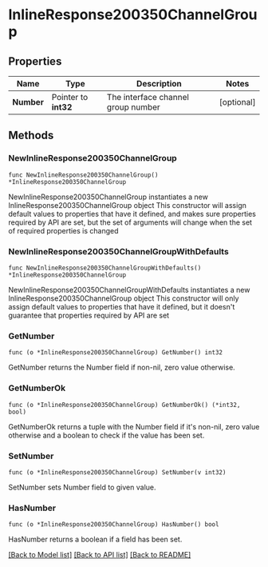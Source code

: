 # InlineResponse200350ChannelGroup

## Properties

Name | Type | Description | Notes
------------ | ------------- | ------------- | -------------
**Number** | Pointer to **int32** | The interface channel group number | [optional] 

## Methods

### NewInlineResponse200350ChannelGroup

`func NewInlineResponse200350ChannelGroup() *InlineResponse200350ChannelGroup`

NewInlineResponse200350ChannelGroup instantiates a new InlineResponse200350ChannelGroup object
This constructor will assign default values to properties that have it defined,
and makes sure properties required by API are set, but the set of arguments
will change when the set of required properties is changed

### NewInlineResponse200350ChannelGroupWithDefaults

`func NewInlineResponse200350ChannelGroupWithDefaults() *InlineResponse200350ChannelGroup`

NewInlineResponse200350ChannelGroupWithDefaults instantiates a new InlineResponse200350ChannelGroup object
This constructor will only assign default values to properties that have it defined,
but it doesn't guarantee that properties required by API are set

### GetNumber

`func (o *InlineResponse200350ChannelGroup) GetNumber() int32`

GetNumber returns the Number field if non-nil, zero value otherwise.

### GetNumberOk

`func (o *InlineResponse200350ChannelGroup) GetNumberOk() (*int32, bool)`

GetNumberOk returns a tuple with the Number field if it's non-nil, zero value otherwise
and a boolean to check if the value has been set.

### SetNumber

`func (o *InlineResponse200350ChannelGroup) SetNumber(v int32)`

SetNumber sets Number field to given value.

### HasNumber

`func (o *InlineResponse200350ChannelGroup) HasNumber() bool`

HasNumber returns a boolean if a field has been set.


[[Back to Model list]](../README.md#documentation-for-models) [[Back to API list]](../README.md#documentation-for-api-endpoints) [[Back to README]](../README.md)


